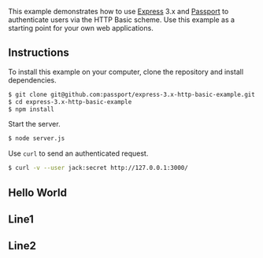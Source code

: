 This example demonstrates how to use [Express](http://expressjs.com/) 3.x and
[Passport](http://passportjs.org/) to authenticate users via the HTTP Basic
scheme.  Use this example as a starting point for your own web applications.

## Instructions

To install this example on your computer, clone the repository and install
dependencies.

```bash
$ git clone git@github.com:passport/express-3.x-http-basic-example.git
$ cd express-3.x-http-basic-example
$ npm install
```

Start the server.

```bash
$ node server.js
```

Use `curl` to send an authenticated request.

```bash
$ curl -v --user jack:secret http://127.0.0.1:3000/
```


## Hello World
## Line1

## Line2

